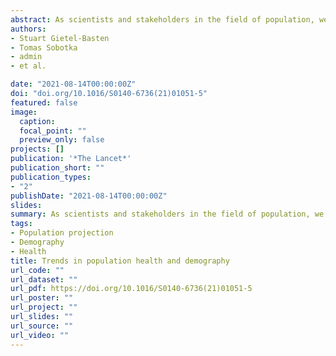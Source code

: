 ```yaml
---
abstract: As scientists and stakeholders in the field of population, we are concerned that the highly publicised population forecasts by Stein Vollset and colleagues, and their models, data, and underlying assumptions, have not received enough critical scrutiny.
authors:
- Stuart Gietel-Basten
- Tomas Sobotka
- admin
- et al.

date: "2021-08-14T00:00:00Z"
doi: "doi.org/10.1016/S0140-6736(21)01051-5"
featured: false
image:
  caption: 
  focal_point: ""
  preview_only: false
projects: []
publication: '*The Lancet*'
publication_short: ""
publication_types:
- "2"
publishDate: "2021-08-14T00:00:00Z"
slides: 
summary: As scientists and stakeholders in the field of population, we are concerned that the highly publicised population forecasts by Stein Vollset and colleagues, and their models, data, and underlying assumptions, have not received enough critical scrutiny.
tags:
- Population projection
- Demography
- Health
title: Trends in population health and demography
url_code: ""
url_dataset: ""
url_pdf: https://doi.org/10.1016/S0140-6736(21)01051-5
url_poster: ""
url_project: ""
url_slides: ""
url_source: ""
url_video: ""
---
```

